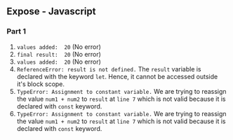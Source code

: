 ## Expose - Javascript
### Part 1

1. `values added:  20` (No error)
2. `final result:  20` (No error)
3. `values added:  20` (No error)
4. `ReferenceError: result is not defined.` The `result` variable is declared with the keyword `let`. Hence, it cannot be accessed outside it's block scope.
5. `TypeError: Assignment to constant variable.` We are trying to reassign the value `num1 + num2` to `result` at `line 7` which is not valid because it is declared with `const` keyword.
6. `TypeError: Assignment to constant variable.` We are trying to reassign the value `num1 + num2` to `result` at `line 7` which is not valid because it is declared with `const` keyword. 